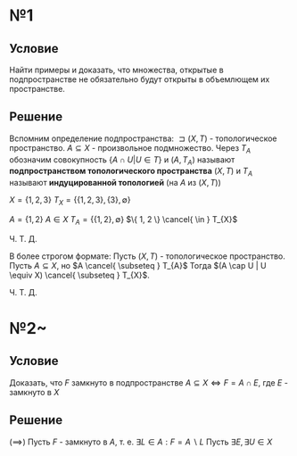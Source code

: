 # №1
## Условие
Найти примеры и доказать, что множества, открытые в подпространстве не обязательно будут открыты в объемлющем их пространстве.
## Решение
Вспомним определение подпространства:
	$\sqsupset (X, T)$ - топологическое пространство.
	$A \subseteq X$ - произвольное подмножество.
	Через $T_{A}$ обозначим совокупность $\left\{ A \cap U | U \in T \right\}$
	и $(A, T_{A})$ называют **подпространством топологического пространства** $(X, T)$
	и $T_{A}$ называют **индуцированной топологией** (на $A$ из $(X, T)$)

$X = \left\{ 1, 2, 3 \right\}$
$T_{X} = \{ \{ 1, 2, 3 \}, \{ 3 \}, \emptyset \}$

$A = \{ 1, 2 \}$
$A \in X$
$T_{A} = \left\{ \{ 1, 2 \}, \emptyset\right\}$
$\{ 1, 2 \} \cancel{ \in } T_{X}$

Ч. Т. Д.

В более строгом формате:
Пусть $(X, T)$ - топологическое пространство.
Пусть $A \subseteq X$, но $A \cancel{ \subseteq } T_{A}$
Тогда $(A \cap U | U \equiv X)  \cancel{ \subseteq } T_{X}$.

Ч. Т. Д.
# №2~
## Условие
Доказать, что $F$ замкнуто в подпространстве $A \subseteq X \iff F = A \cap E$, где $E$ - замкнуто в $X$

## Решение
$\left( \implies \right)$
Пусть $F$ - замкнуто в $A$, т. е. $\exists L \in A : F = A \backslash L$
Пусть $\exists E,  \exists U \in X$